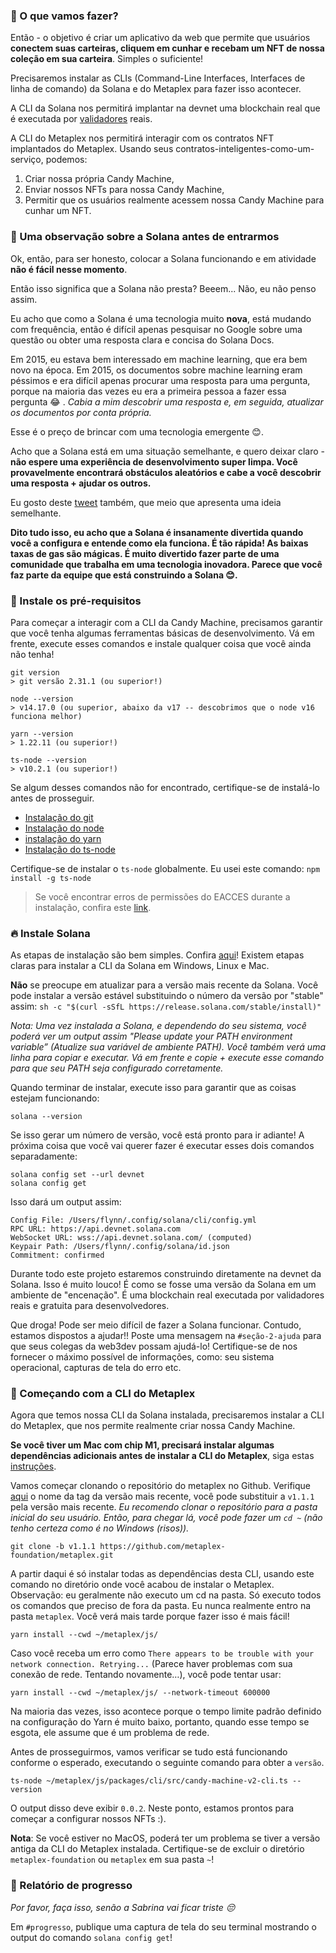 ### 🦾 O que vamos fazer?

Então - o objetivo é criar um aplicativo da web que permite que usuários **conectem suas carteiras, cliquem em cunhar e recebam um NFT de nossa coleção em sua carteira**. Simples o suficiente!

Precisaremos instalar as CLIs (Command-Line Interfaces, Interfaces de linha de comando) da Solana e do Metaplex para fazer isso acontecer.

A CLI da Solana nos permitirá implantar na devnet uma blockchain real que é executada por [validadores](https://solana.com/validators) reais.

A CLI do Metaplex nos permitirá interagir com os contratos NFT implantados do Metaplex. Usando seus contratos-inteligentes-como-um-serviço, podemos:
        
 1. Criar nossa própria Candy Machine, 
 2. Enviar nossos NFTs para nossa Candy Machine,
 3. Permitir que os usuários realmente acessem nossa Candy Machine para cunhar um NFT.


### 📝 Uma observação sobre a Solana antes de entrarmos

Ok, então, para ser honesto, colocar a Solana funcionando e em atividade **não é fácil nesse momento**.

Então isso significa que a Solana não presta? Beeem... Não, eu não penso assim.

Eu acho que como a Solana é uma tecnologia muito **nova**, está mudando com frequência, então é difícil apenas pesquisar no Google sobre uma questão ou obter uma resposta clara e concisa do Solana Docs.

Em 2015, eu estava bem interessado em machine learning, que era bem novo na época. Em 2015, os documentos sobre machine learning eram péssimos e era difícil apenas procurar uma resposta para uma pergunta, porque na maioria das vezes eu era a primeira pessoa a fazer essa pergunta 😂 . _Cabia a mim descobrir uma resposta e, em seguida, atualizar os documentos por conta própria._

Esse é o preço de brincar com uma tecnologia emergente 😊.

Acho que a Solana está em uma situação semelhante, e quero deixar claro - **não espere uma experiência de desenvolvimento super limpa. Você provavelmente encontrará obstáculos aleatórios e cabe a você descobrir uma resposta + ajudar os outros.**

Eu gosto deste [tweet](https://twitter.com/armaniferrante/status/1434554725093949452) também, que meio que apresenta uma ideia semelhante.

**Dito tudo isso, eu acho que a Solana é insanamente divertida quando você a configura e entende como ela funciona. É tão rápida! As baixas taxas de gas são mágicas. É muito divertido fazer parte de uma comunidade que trabalha em uma tecnologia inovadora. Parece que você faz parte da equipe que está construindo a Solana 😊.**

### 🤖 Instale os pré-requisitos

Para começar a interagir com a CLI da Candy Machine, precisamos garantir que você tenha algumas ferramentas básicas de desenvolvimento. Vá em frente, execute esses comandos e instale qualquer coisa que você ainda não tenha!

```
git version
> git versão 2.31.1 (ou superior!)

node --version
> v14.17.0 (ou superior, abaixo da v17 -- descobrimos que o node v16 funciona melhor)

yarn --version
> 1.22.11 (ou superior!)

ts-node --version
> v10.2.1 (ou superior!)
```

Se algum desses comandos não for encontrado, certifique-se de instalá-lo antes de prosseguir.

* [Instalação do git](https://git-scm.com/book/en/v2/Getting-Started-Installing-Git)
* [Instalação do node](https://nodejs.org/en/download/)
* [instalação do yarn](https://classic.yarnpkg.com/lang/en/docs/install)
* [Instalação do ts-node](https://www.npmjs.com/package/ts-node#installation)

Certifique-se de instalar o `ts-node` globalmente. Eu usei este comando: `npm install -g ts-node`

> Se você encontrar erros de permissões do EACCES durante a instalação, confira este [link](https://docs.npmjs.com/resolving-eacces-permissions-errors-when-installing-packages-globally).


### 🔥 Instale Solana

As etapas de instalação são bem simples. Confira [aqui](https://docs.solana.com/cli/install-solana-cli-tools#use-solanas-install-tool)! Existem etapas claras para instalar a CLI da Solana em Windows, Linux e Mac.

**Não** se preocupe em atualizar para a versão mais recente da Solana. Você pode instalar a versão estável substituindo o número da versão por "stable" assim: `sh -c "$(curl -sSfL https://release.solana.com/stable/install)"`

_Nota: Uma vez instalada a Solana, e dependendo do seu sistema, você poderá ver um output assim "Please update your PATH environment variable” (Atualize sua variável de ambiente PATH). Você também verá uma linha para copiar e executar. Vá em frente e copie + execute esse comando para que seu PATH seja configurado corretamente._

Quando terminar de instalar, execute isso para garantir que as coisas estejam funcionando:


```
solana --version
```


Se isso gerar um número de versão, você está pronto para ir adiante! A próxima coisa que você vai querer fazer é executar esses dois comandos separadamente:


```
solana config set --url devnet
solana config get
```


Isso dará um output assim:


```
Config File: /Users/flynn/.config/solana/cli/config.yml
RPC URL: https://api.devnet.solana.com
WebSocket URL: wss://api.devnet.solana.com/ (computed)
Keypair Path: /Users/flynn/.config/solana/id.json
Commitment: confirmed
```


Durante todo este projeto estaremos construindo diretamente na devnet da Solana. Isso é muito louco! É como se fosse uma versão da Solana em um ambiente de "encenação". É uma blockchain real executada por validadores reais e gratuita para desenvolvedores.


Que droga! Pode ser meio difícil de fazer a Solana funcionar. Contudo, estamos dispostos a ajudar!! Poste uma mensagem na `#seção-2-ajuda` para que seus colegas da web3dev possam ajudá-lo! Certifique-se de nos fornecer o máximo possível de informações, como: seu sistema operacional, capturas de tela do erro etc.

### 🤩 Começando com a CLI do Metaplex 

Agora que temos nossa CLI da Solana instalada, precisaremos instalar a CLI do Metaplex, que nos permite realmente criar nossa Candy Machine.

**Se você tiver um Mac com chip M1, precisará instalar algumas dependências adicionais antes de instalar a CLI do Metaplex**, siga estas [instruções](https://docs.metaplex.com/storefront/installation#apple-m1-chip).

Vamos começar clonando o repositório do metaplex no Github. Verifique [aqui](https://github.com/metaplex-foundation/metaplex/tags) o nome da tag da versão mais recente, você pode substituir a `v1.1.1` pela versão mais recente. _Eu recomendo clonar o repositório para a pasta inicial do seu usuário. Então, para chegar lá, você pode fazer um `cd ~` (não tenho certeza como é no Windows (risos))._


```
git clone -b v1.1.1 https://github.com/metaplex-foundation/metaplex.git
```


A partir daqui é só instalar todas as dependências desta CLI, usando este comando no diretório onde você acabou de instalar o Metaplex. Observação: eu geralmente não executo um cd na pasta. Só executo todos os comandos que preciso de fora da pasta. Eu nunca realmente entro na pasta `metaplex`. Você verá mais tarde porque fazer isso é mais fácil!


```
yarn install --cwd ~/metaplex/js/
```


Caso você receba um erro como `There appears to be trouble with your network connection. Retrying...` (Parece haver problemas com sua conexão de rede. Tentando novamente…), você pode tentar usar:


```
yarn install --cwd ~/metaplex/js/ --network-timeout 600000
```


Na maioria das vezes, isso acontece porque o tempo limite padrão definido na configuração do Yarn é muito baixo, portanto, quando esse tempo se esgota, ele assume que é um problema de rede.

Antes de prosseguirmos, vamos verificar se tudo está funcionando conforme o esperado, executando o seguinte comando para obter a `versão`.


```
ts-node ~/metaplex/js/packages/cli/src/candy-machine-v2-cli.ts --version
```


O output disso deve exibir `0.0.2`. Neste ponto, estamos prontos para começar a configurar nossos NFTs :).

**Nota**: Se você estiver no MacOS, poderá ter um problema se tiver a versão antiga da CLI do Metaplex instalada. Certifique-se de excluir o diretório `metaplex-foundation` ou `metaplex` em sua pasta `~`!


### 🚨 Relatório de progresso

*Por favor, faça isso, senão a Sabrina vai ficar triste 😔*

Em `#progresso`, publique uma captura de tela do seu terminal mostrando o output do comando `solana config get`!
